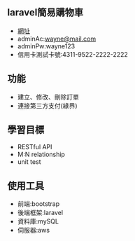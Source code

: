 ## laravel簡易購物車
- [網址](http://ec2-13-231-241-53.ap-northeast-1.compute.amazonaws.com/)
- adminAc:wayne@mail.com
- adminPw:wayne123
- 信用卡測試卡號:4311-9522-2222-2222

## 功能
- 建立、修改、刪除訂單
- 連接第三方支付(綠界)

## 學習目標
- RESTful API
- M:N relationship
- unit test

## 使用工具
- 前端:bootstrap
- 後端框架:laravel
- 資料庫:mySQL
- 伺服器:aws
